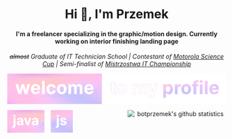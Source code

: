 <h1 align="center">Hi 👋, I'm Przemek</h1>
<h4 align="center">I'm a freelancer specializing in the graphic/motion design. Currently working on interior finishing landing page</h4>
<p align="center"><i><strike>almost</strike> Graduate of IT Technician School | Contestant of <a href="https://science-cup.pl/">Motorola Science Cup</a> | Semi-finalist of <a href="https://www.mistrzostwait.com/">Mistrzostwa IT Championship</a></i></p>
<p align="center"><img align="center" src="assets/twelcome.png"></p>

<p align="center">
  <img align="left" src="assets/tjava.png" width="30%">
  <img align="right" src="https://github-readme-stats.vercel.app/api?username=botprzemek&show_icons=true&theme=transparent&text_color=fff&title_color=eeb3d9&icon_color=eeb3d9&hide_title=true&hide_border=true&hide=stars,contribs" alt="botprzemek's github statistics" width="45%">
</p>
